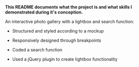 **This README documents what the project is and what skills I demonstrated during it's conception.**

An interactive photo gallery with a lightbox and search function:

* Structured and styled according to a mockup

* Responsively designed through breakpoints

* Coded a search function

* Used a jQuery plugin to create lightbox functionality
